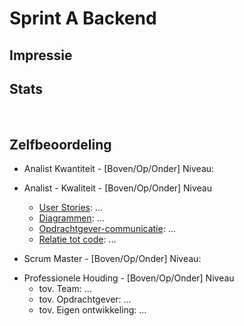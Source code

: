 #  Sprint A Backend

## Impressie

<!-- vertel heel kort hoe het product er voor staat, en wat jouw aandeel er in was deze sprint. Voeg een paar screenshots toe hoe het product er nu uit ziet, met een nadruk op je eigen werk, maar een algemene indruk van het geheel is ook waardevol voor het portfolio. Het idee is dat we dit per sprint doen, dus aan het eind een 
mooi plaatje van de groei overhouden -->

## Stats

<!-- Deze statistieken zullen met een PR aangeleverd worden -->
![Stats](./stats.png)

<!-- 
Als hier geen gekkigheid staat, dan hoef je dit niet toe te lichten. Maar als hier vreemde zaken staan (zoals heeeel veel frontend-code in een backend-sprint, of een week nagenoeg afwezig) dan is dit het moment dat toe te lichten. -->

## Zelfbeoordeling

* Analist Kwantiteit - [Boven/Op/Onder] Niveau: 

<!-- Wat heb je zoal gedaan deze sprint? Link de grotere user-stories waar je aan hebt gewerkt -->

* Analist - Kwaliteit - [Boven/Op/Onder] Niveau
    <!-- Link per onderdeel een voorbeeldig stuk code of screenshot en vertel in een paar zinnen waarom dit zo'n goed voorbeeld is -->
    * [User Stories](https://github.com/...): 
    ...
    * [Diagrammen]():
    ...
    * [Opdrachtgever-communicatie]():
    ...
    * [Relatie tot code]():
    ...

* Scrum Master - [Boven/Op/Onder] Niveau:

<!-- Vertel kort hoe je de Scrum-master rol binnen je team hebt vervuld..
     Het kan zijn dat je er deze sprint niet zo aan toe bent gekomen, omdat er 2 analist-studenten in je team zaten. Dan komt dit wel in een latere sprint.
 -->

* Professionele Houding - [Boven/Op/Onder] Niveau
    * tov. Team: ... <!-- Is het gelukt om je beloofde werk binnen een redelijke tijd op te leveren? Heb je werk van anderen kunnen reviewen? -->
    * tov. Opdrachtgever: ... <!-- Hoe reageerde de opdrachtgever op jouw werk deze sprint? Is het mooi afgekomen? Of heb je duidelijk van tevoren aangegeven wat wel/niet zou gaan werken? -->
    * tov. Eigen ontwikkeling: ... <!-- Is het gelukt om serieus je rol aan te pakken? Wat zou je graag anders hebben gedaan en/of een volgende keer anders doen?-->
